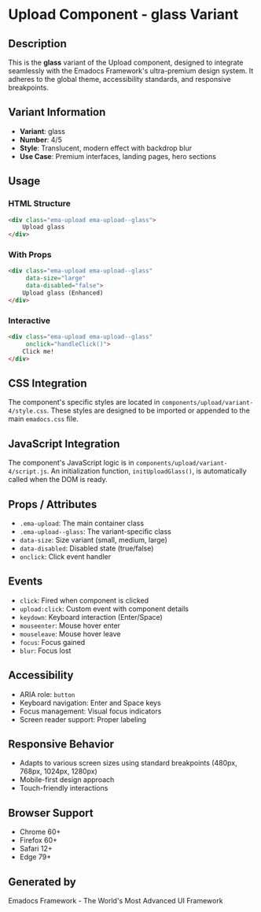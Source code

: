 # Upload Component - glass Variant

## Description
This is the **glass** variant of the Upload component, designed to integrate seamlessly with the Emadocs Framework's ultra-premium design system. It adheres to the global theme, accessibility standards, and responsive breakpoints.

## Variant Information
- **Variant**: glass
- **Number**: 4/5
- **Style**: Translucent, modern effect with backdrop blur
- **Use Case**: Premium interfaces, landing pages, hero sections

## Usage

### HTML Structure
```html
<div class="ema-upload ema-upload--glass">
    Upload glass
</div>
```

### With Props
```html
<div class="ema-upload ema-upload--glass" 
     data-size="large" 
     data-disabled="false">
    Upload glass (Enhanced)
</div>
```

### Interactive
```html
<div class="ema-upload ema-upload--glass" 
     onclick="handleClick()">
    Click me!
</div>
```

## CSS Integration
The component's specific styles are located in `components/upload/variant-4/style.css`. These styles are designed to be imported or appended to the main `emadocs.css` file.

## JavaScript Integration
The component's JavaScript logic is in `components/upload/variant-4/script.js`. An initialization function, `initUploadGlass()`, is automatically called when the DOM is ready.

## Props / Attributes
- `.ema-upload`: The main container class
- `.ema-upload--glass`: The variant-specific class
- `data-size`: Size variant (small, medium, large)
- `data-disabled`: Disabled state (true/false)
- `onclick`: Click event handler

## Events
- `click`: Fired when component is clicked
- `upload:click`: Custom event with component details
- `keydown`: Keyboard interaction (Enter/Space)
- `mouseenter`: Mouse hover enter
- `mouseleave`: Mouse hover leave
- `focus`: Focus gained
- `blur`: Focus lost

## Accessibility
- ARIA role: `button`
- Keyboard navigation: Enter and Space keys
- Focus management: Visual focus indicators
- Screen reader support: Proper labeling

## Responsive Behavior
- Adapts to various screen sizes using standard breakpoints (480px, 768px, 1024px, 1280px)
- Mobile-first design approach
- Touch-friendly interactions

## Browser Support
- Chrome 60+
- Firefox 60+
- Safari 12+
- Edge 79+

## Generated by
Emadocs Framework - The World's Most Advanced UI Framework
